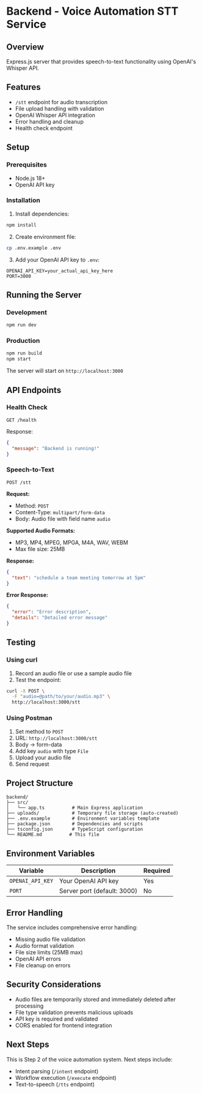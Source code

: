 # Backend - Voice Automation STT Service

## Overview

Express.js server that provides speech-to-text functionality using OpenAI's Whisper API.

## Features

- `/stt` endpoint for audio transcription
- File upload handling with validation
- OpenAI Whisper API integration
- Error handling and cleanup
- Health check endpoint

## Setup

### Prerequisites

- Node.js 18+
- OpenAI API key

### Installation

1. Install dependencies:
```bash
npm install
```

2. Create environment file:
```bash
cp .env.example .env
```

3. Add your OpenAI API key to `.env`:
```
OPENAI_API_KEY=your_actual_api_key_here
PORT=3000
```

## Running the Server

### Development
```bash
npm run dev
```

### Production
```bash
npm run build
npm start
```

The server will start on `http://localhost:3000`

## API Endpoints

### Health Check
```
GET /health
```

Response:
```json
{
  "message": "Backend is running!"
}
```

### Speech-to-Text
```
POST /stt
```

**Request:**
- Method: `POST`
- Content-Type: `multipart/form-data`
- Body: Audio file with field name `audio`

**Supported Audio Formats:**
- MP3, MP4, MPEG, MPGA, M4A, WAV, WEBM
- Max file size: 25MB

**Response:**
```json
{
  "text": "schedule a team meeting tomorrow at 5pm"
}
```

**Error Response:**
```json
{
  "error": "Error description",
  "details": "Detailed error message"
}
```

## Testing

### Using curl

1. Record an audio file or use a sample audio file
2. Test the endpoint:

```bash
curl -X POST \
  -F "audio=@path/to/your/audio.mp3" \
  http://localhost:3000/stt
```

### Using Postman

1. Set method to `POST`
2. URL: `http://localhost:3000/stt`
3. Body → form-data
4. Add key `audio` with type `File`
5. Upload your audio file
6. Send request

## Project Structure

```
backend/
├── src/
│   └── app.ts          # Main Express application
├── uploads/            # Temporary file storage (auto-created)
├── .env.example        # Environment variables template
├── package.json        # Dependencies and scripts
├── tsconfig.json       # TypeScript configuration
└── README.md          # This file
```

## Environment Variables

| Variable | Description | Required |
|----------|-------------|----------|
| `OPENAI_API_KEY` | Your OpenAI API key | Yes |
| `PORT` | Server port (default: 3000) | No |

## Error Handling

The service includes comprehensive error handling:

- Missing audio file validation
- Audio format validation
- File size limits (25MB max)
- OpenAI API errors
- File cleanup on errors

## Security Considerations

- Audio files are temporarily stored and immediately deleted after processing
- File type validation prevents malicious uploads
- API key is required and validated
- CORS enabled for frontend integration

## Next Steps

This is Step 2 of the voice automation system. Next steps include:
- Intent parsing (`/intent` endpoint)
- Workflow execution (`/execute` endpoint)  
- Text-to-speech (`/tts` endpoint)